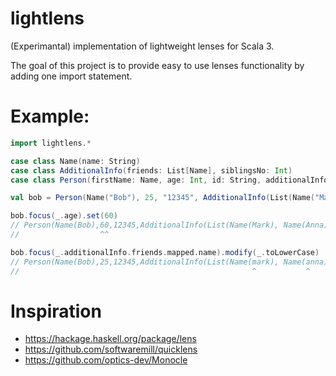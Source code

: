# lightlens

(Experimantal) implementation of lightweight lenses for Scala 3.

The goal of this project is to provide easy to use lenses functionality by adding one import statement.

# Example:
```scala
import lightlens.*

case class Name(name: String)
case class AdditionalInfo(friends: List[Name], siblingsNo: Int)
case class Person(firstName: Name, age: Int, id: String, additionalInfo: AdditionalInfo)

val bob = Person(Name("Bob"), 25, "12345", AdditionalInfo(List(Name("Mark"), Name("Anna")), 3))

bob.focus(_.age).set(60)
// Person(Name(Bob),60,12345,AdditionalInfo(List(Name(Mark), Name(Anna)),3))
//                  ^^

bob.focus(_.additionalInfo.friends.mapped.name).modify(_.toLowerCase)
// Person(Name(Bob),25,12345,AdditionalInfo(List(Name(mark), Name(anna)),3))
//                                                    ^           ^
```

# Inspiration
- https://hackage.haskell.org/package/lens
- https://github.com/softwaremill/quicklens
- https://github.com/optics-dev/Monocle